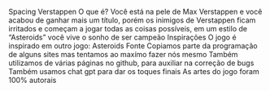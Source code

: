 Spacing Verstappen
O que é?
Você está na pele de Max Verstappen e você acabou de ganhar mais um título, porém os inimigos de Verstappen ficam irritados e começam a jogar todas as coisas possíveis, em um estilo de “Asteroids” você vive o sonho de ser campeão
Inspirações
O jogo é inspirado em outro jogo: Asteroids
Fonte
Copiamos parte da programação de alguns sites mas tentamos ao maxímo fazer nós mesmo
Também utilizamos de várias páginas no github, para auxiliar na correção de bugs
Também usamos chat gpt para dar os toques finais
As artes do jogo foram 100% autorais
